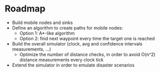# Roadmap

- Build mobile nodes and sinks
- Define an algorithm to create paths for mobile nodes:
    - Option 1: A*-like algorithm
    - Option 2: find next waypoint every time the target one is reached
- Build the overall simulator (clock, avg and confidence intervals measurements, ...)
    - Optimize the number of distance checks, in order to avoid O(n^2) distance measurements every clock tick
- Extend the simulator in order to emulate disaster scenarios